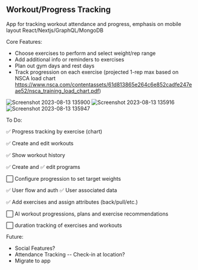 ## Workout/Progress Tracking
App for tracking workout attendance and progress, emphasis on mobile layout
React/Nextjs/GraphQL/MongoDB

Core Features:
- Choose exercises to perform and select weight/rep range
- Add additional info or reminders to exercises
- Plan out gym days and rest days
- Track progression on each exercise (projected 1-rep max based on NSCA load chart https://www.nsca.com/contentassets/61d813865e264c6e852cadfe247eae52/nsca_training_load_chart.pdf)

![Screenshot 2023-08-13 135900](https://github.com/japeotter21/gymtrack/assets/97000604/4679c1de-6d64-4200-9792-65782fa55709)
![Screenshot 2023-08-13 135916](https://github.com/japeotter21/gymtrack/assets/97000604/b665d5af-0649-4f9e-90d6-48353382b601)
![Screenshot 2023-08-13 135947](https://github.com/japeotter21/gymtrack/assets/97000604/096bd79f-1b4b-45c9-b6ae-744a8c24e246)


To Do:
<p>✅ Progress tracking by exercise (chart)</p>
<p>✅ Create and edit workouts</p>
<p>✅ Show workout history</p>
<p>✅ Create and ✅ edit programs</p>
<p>⬜ Configure progression to set target weights</p>
<p>✅ User flow and auth
  ✅ User associated data
</p>
<p>✅ Add exercises and assign attributes (back/pull/etc.)</p>
<p>⬜ AI workout progressions, plans and exercise recommendations</p>
<p>⬜ duration tracking of exercises and workouts</p>
</p>

Future: 
- Social Features?
- Attendance Tracking -- Check-in at location?
- Migrate to app
